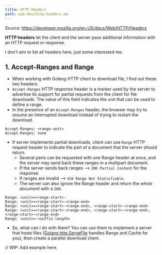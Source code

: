 ```yaml
---
title: HTTP Headers
path: web-dev/http-headers.md
---
```


Source: https://developer.mozilla.org/en-US/docs/Web/HTTP/Headers

**HTTP headers** let the client and the server pass additional information with an HTTP request or response.

I don't aim to list all headers here, just some interested me.

## 1. Accept-Ranges and Range

- When working with Golang HTTP client to download file, I find out these two headers.
- `Accept-Ranges` HTTP response header is a marker used by the server to advertise its support for partial requests from the client for file downloads. The value of this field indicates the unit that can be used to define a range.
- In the presence of an `Accept-Ranges` header, the browser may try to _resume_ an interrupted download instead of trying to restart the download.

```
Accept-Ranges: <range-unit>
Accept-Ranges: none
```

- If server implements partial downloads, client can use `Range` HTTP request header to indicate the part of a document that the server should return.
  - Several parts can be requested with one Range header at once, and the server may send back these ranges in a multipart document.
  - If the server sends back ranges --> `206 Partial Content` for the response.
  - If ranges are invalid --> `416 Range Not Statisfiable`.
  - The server can also ignore the Range header and return the _whole document_ with a `200`.

```
Range: <unit>=<range-start>-
Range: <unit>=<range-start>-<range-end>
Range: <unit>=<range-start>-<range-end>, <range-start>-<range-end>
Range: <unit>=<range-start>-<range-end>, <range-start>-<range-end>, <range-start>-<range-end>
Range: <unit>=-<suffix-length>
```

- So, what can I do with them? You can use them to implement a server that hosts files ([Golang http.ServeFile](https://pkg.go.dev/net/http#ServeFile) handles Range and Cache for you), then create a parallel download client.

// WIP: Add example here.